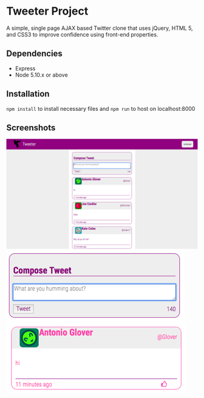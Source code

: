 # Tweeter Project

A simple, single page AJAX based Twitter clone that uses jQuery, HTML 5, and CSS3 to improve confidence using front-end properties.

## Dependencies

- Express
- Node 5.10.x or above

## Installation

`npm install` to install necessary files and `npm run` to host on localhost:8000

## Screenshots

!["screenshot of homepage"](https://github.com/hannahjn/tweeter/blob/master/docs/Tweeter-homepage.png?raw=true)
!["screenshot of compose tweet box"](https://github.com/hannahjn/tweeter/blob/master/docs/Compose-tweet.png?raw=true)
!["screenshot of hovered-over tweet"](https://github.com/hannahjn/tweeter/blob/master/docs/Hover-over-tweet.png?raw=true)

